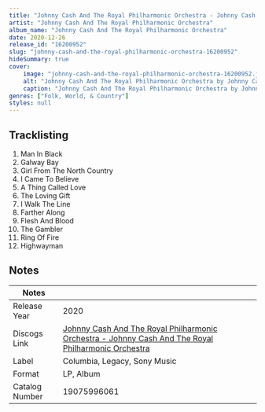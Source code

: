 ```yaml
---
title: "Johnny Cash And The Royal Philharmonic Orchestra - Johnny Cash And The Royal Philharmonic Orchestra"
artist: "Johnny Cash And The Royal Philharmonic Orchestra"
album_name: "Johnny Cash And The Royal Philharmonic Orchestra"
date: 2020-12-26
release_id: "16200952"
slug: "johnny-cash-and-the-royal-philharmonic-orchestra-16200952"
hideSummary: true
cover:
    image: "johnny-cash-and-the-royal-philharmonic-orchestra-16200952.jpg"
    alt: "Johnny Cash And The Royal Philharmonic Orchestra by Johnny Cash And The Royal Philharmonic Orchestra"
    caption: "Johnny Cash And The Royal Philharmonic Orchestra by Johnny Cash And The Royal Philharmonic Orchestra"
genres: ["Folk, World, & Country"]
styles: null
---
```


## Tracklisting
1. Man In Black
2. Galway Bay
3. Girl From The North Country
4. I Came To Believe
5. A Thing Called Love
6. The Loving Gift
7. I Walk The Line
8. Farther Along
9. Flesh And Blood
10. The Gambler
11. Ring Of Fire
12. Highwayman



## Notes

| Notes          |             |
| ---------------| ----------- |
| Release Year   | 2020 |
| Discogs Link   | [Johnny Cash And The Royal Philharmonic Orchestra - Johnny Cash And The Royal Philharmonic Orchestra](https://www.discogs.com/release/16200952-Johnny-Cash-And-The-Royal-Philharmonic-Orchestra-Johnny-Cash-And-The-Royal-Philharmonic-Orchestra) |
| Label          | Columbia, Legacy, Sony Music |
| Format         | LP, Album |
| Catalog Number | 19075996061 |



